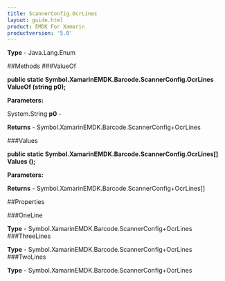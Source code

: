 ```yaml
---
title: ScannerConfig.OcrLines
layout: guide.html
product: EMDK For Xamarin 
productversion: '5.0' 
---
```


    

**Type** - Java.Lang.Enum

##Methods
###ValueOf

**public static Symbol.XamarinEMDK.Barcode.ScannerConfig.OcrLines ValueOf (string p0);**


        

**Parameters:**

System.String **p0**  - 
        

**Returns** - Symbol.XamarinEMDK.Barcode.ScannerConfig+OcrLines

###Values

**public static Symbol.XamarinEMDK.Barcode.ScannerConfig.OcrLines[] Values ();**


        

**Parameters:**

**Returns** - Symbol.XamarinEMDK.Barcode.ScannerConfig+OcrLines[]

##Properties

###OneLine

        

**Type** - Symbol.XamarinEMDK.Barcode.ScannerConfig+OcrLines
###ThreeLines

        

**Type** - Symbol.XamarinEMDK.Barcode.ScannerConfig+OcrLines
###TwoLines

        

**Type** - Symbol.XamarinEMDK.Barcode.ScannerConfig+OcrLines
